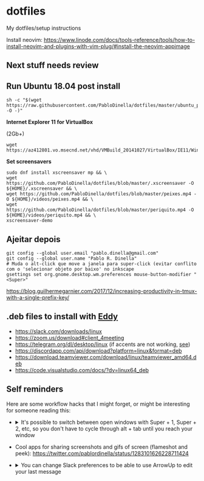 # dotfiles
My dotfiles/setup instructions

Install neovim: https://www.linode.com/docs/tools-reference/tools/how-to-install-neovim-and-plugins-with-vim-plug/#install-the-neovim-appimage

## Next stuff needs review

## Run Ubuntu 18.04 post install

```
sh -c "$(wget https://raw.githubusercontent.com/PabloDinella/dotfiles/master/ubuntu_post_install.sh -O -)"
``` 

**Internet Explorer 11 for VirtualBox**

(2Gb+)

```
wget https://az412801.vo.msecnd.net/vhd/VMBuild_20141027/VirtualBox/IE11/Windows/IE11.Win8.1.For.Windows.VirtualBox.zip
```

**Set screensavers**

``` 
sudo dnf install xscreensaver mp && \
wget https://github.com/PabloDinella/dotfiles/blob/master/.xscreensaver -O ${HOME}/.xscreensaver && \
wget https://github.com/PabloDinella/dotfiles/blob/master/peixes.mp4 -O ${HOME}/videos/peixes.mp4 && \
wget https://github.com/PabloDinella/dotfiles/blob/master/periquito.mp4 -O ${HOME}/videos/periquito.mp4 && \
xscreensaver-demo
```

## Ajeitar depois

```
git config --global user.email "pablo.dinella@gmail.com"
git config --global user.name "Pablo R. Dinella"
# Muda o alt-click que move a janela para super-click (evitar conflito com o 'selecionar objeto por baixo' no inkscape
gsettings set org.gnome.desktop.wm.preferences mouse-button-modifier "<Super>"

```
https://blog.guilhermegarnier.com/2017/12/increasing-productivity-in-tmux-with-a-single-prefix-key/

## .deb files to install with [Eddy](https://github.com/donadigo/eddy)

- https://slack.com/downloads/linux
- https://zoom.us/download#client_4meeting
- https://telegram.org/dl/desktop/linux (if accents are not working, [see](https://github.com/telegramdesktop/tdesktop/issues/1360#issuecomment-254591620))
- https://discordapp.com/api/download?platform=linux&format=deb
- https://download.teamviewer.com/download/linux/teamviewer_amd64.deb
- https://code.visualstudio.com/docs/?dv=linux64_deb

## Self reminders

Here are some workflow hacks that I might forget, or might be interesting for someone reading this:

- <details>
  <summary>It's possible to switch between open windows with Super + 1, Super + 2, etc, so you don't have to cycle through alt + tab until you reach your window</summary>
  
  The order of the apps in the sidebar defines the number of it, in the following case Chrome is Super + 1, Alacritty is Super + 2 and so on
  
  ![image](https://user-images.githubusercontent.com/2482730/89364441-da16d280-d6a8-11ea-81f1-ef231bd07ffe.png)
</details>

- Cool apps for sharing screenshots and gifs of screen (flameshot and peek): https://twitter.com/pablordinella/status/1283101626228711424

- <details>
  <summary>You can change Slack preferences to be able to use ArrowUp to edit your last message</summary>
  
  ![image](https://user-images.githubusercontent.com/2482730/89646599-705a1c80-d892-11ea-8f0b-99907f4fcb4e.png)
</details>
